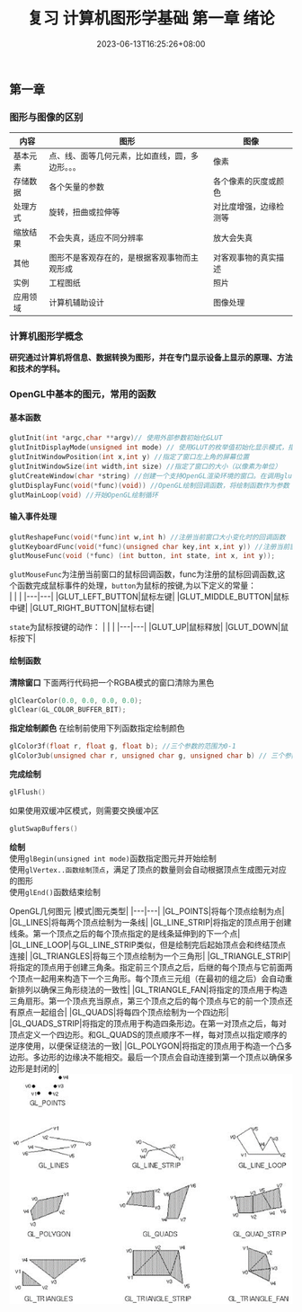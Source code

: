 ﻿---
title: "复习 计算机图形学基础 第一章 绪论"
date: 2023-06-13T16:25:26+08:00
tags: ["计算机图形学"]
categories: ["期末复习"]
series: ["复习 计算机图形学基础"]
series_order: 1
---

## 第一章
### 图形与图像的区别
|内容|图形|图像|
|---|---|---|
|基本元素|点、线、面等几何元素，比如直线，圆，多边形。。。|像素|
|存储数据|各个矢量的参数|各个像素的灰度或颜色|
|处理方式|旋转，扭曲或拉伸等|对比度增强，边缘检测等|
|缩放结果|不会失真，适应不同分辨率|放大会失真|
|其他|图形不是客观存在的，是根据客观事物而主观形成|对客观事物的真实描述|
|实例|工程图纸|照片|
|应用领域|计算机辅助设计|图像处理|


### 计算机图形学概念
**研究通过计算机将信息、数据转换为图形，并在专门显示设备上显示的原理、方法和技术的学科。**

### OpenGL中基本的图元，常用的函数
#### 基本函数
```cpp
glutInit(int *argc,char **argv)// 使用外部参数初始化GLUT
glutInitDisplayMode(unsigned int mode) // 使用GLUT的枚举值初始化显示模式，指定缓冲区模式和颜色格式，使用按位或来同时设置
glutInitWindowPosition(int x,int y) //指定了窗口左上角的屏幕位置
glutInitWindowSize(int width,int size) //指定了窗口的大小（以像素为单位）
glutCreateWindow(char *string) //创建一个支持OpenGL渲染环境的窗口。在调用glutMainLoop()函数之前，这个窗口并没有显示。
glutDisplayFunc(void(*func)(void)) //OpenGL绘制回调函数，将绘制函数作为参数
glutMainLoop(void) //开始OpenGL绘制循环
```

#### 输入事件处理
```cpp
glutReshapeFunc(void(*func)int w,int h) //注册当前窗口大小变化时的回调函数
glutKeyboardFunc(void(*func)(unsigned char key,int x,int y)) //注册当前窗口的键盘回调函数
glutMouseFunc(void (*func) (int button, int state, int x, int y)); 
```
`glutMouseFunc`为注册当前窗口的鼠标回调函数，func为注册的鼠标回调函数,这个函数完成鼠标事件的处理，`button`为鼠标的按键,为以下定义的常量：  
| | |
|---|---|
|GLUT_LEFT_BUTTON|鼠标左键|
|GLUT_MIDDLE_BUTTON|鼠标中键|
|GLUT_RIGHT_BUTTON|鼠标右键|

`state`为鼠标按键的动作：
| | |
|---|---|
|GLUT_UP|鼠标释放|
|GLUT_DOWN|鼠标按下|

#### 绘制函数
**清除窗口**
下面两行代码把一个RGBA模式的窗口清除为黑色
```cpp
glClearColor(0.0, 0.0, 0.0, 0.0);
glClear(GL_COLOR_BUFFER_BIT);
```

**指定绘制颜色**
在绘制前使用下列函数指定绘制颜色
```cpp
glColor3f(float r, float g, float b); //三个参数的范围为0-1
glColor3ub(unsigned char r, unsigned char g, unsigned char b) // 三个参数的范围为0-255
```

**完成绘制**
```cpp
glFlush()
```
如果使用双缓冲区模式，则需要交换缓冲区
```cpp
glutSwapBuffers()
```

**绘制**  
使用`glBegin(unsigned int mode)`函数指定图元并开始绘制  
使用`glVertex..函数绘制顶点`，满足了顶点的数量则会自动根据顶点生成图元对应的图形  
使用`glEnd()`函数结束绘制

OpenGL几何图元
|模式|图元类型|
|---|---|
|GL_POINTS|将每个顶点绘制为点|
|GL_LINES|将每两个顶点绘制为一条线|
|GL_LINE_STRIP|将指定的顶点用于创建线条。第一个顶点之后的每个顶点指定的是线条延伸到的下一个点|
|GL_LINE_LOOP|与GL_LINE_STRIP类似，但是绘制完后起始顶点会和终结顶点连接|
|GL_TRIANGLES|将每三个顶点绘制为一个三角形|
|GL_TRIANGLE_STRIP|将指定的顶点用于创建三角条。指定前三个顶点之后，后继的每个顶点与它前面两个顶点一起用来构造下一个三角形。每个顶点三元组（在最初的组之后）会自动重新排列以确保三角形绕法的一致性|
|GL_TRIANGLE_FAN|将指定的顶点用于构造三角扇形。第一个顶点充当原点，第三个顶点之后的每个顶点与它的前一个顶点还有原点一起组合|
|GL_QUADS|将每四个顶点绘制为一个四边形|
|GL_QUADS_STRIP|将指定的顶点用于构造四条形边。在第一对顶点之后，每对顶点定义一个四边形。和GL_QUADS的顶点顺序不一样，每对顶点以指定顺序的逆序使用，以便保证绕法的一致|
|GL_POLYGON|将指定的顶点用于构造一个凸多边形。多边形的边缘决不能相交。最后一个顶点会自动连接到第一个顶点以确保多边形是封闭的|
![图元](./%E5%9B%BE%E7%89%871.png "图元示例")
